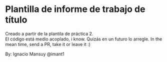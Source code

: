 # Plantilla de informe de trabajo de título

Creado a partir de la plantila de práctica 2. \
El código está medio acoplado, i know. Quizás en un futuro lo arregle.
In the mean time, send a PR, take it or leave it :)



By: Ignacio Mansuy @imant1
